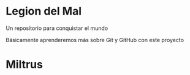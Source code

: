 # Legion del Mal
Un repositorio para conquistar el mundo

Básicamente aprenderemos más sobre Git y GitHub con este proyecto


# Miltrus

